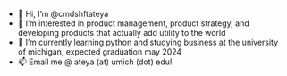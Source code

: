 - 👋 Hi, I’m @cmdshftateya
- 👀 I’m interested in product management, product strategy, and developing products that actually add utility to the world
- 🌱 I’m currently learning python and studying business at the university of michigan, expected graduation may 2024
- 📫 Email me @ ateya (at) umich (dot) edu!

<!---
cmdshftateya/cmdshftateya is a ✨ special ✨ repository because its `README.md` (this file) appears on your GitHub profile.
You can click the Preview link to take a look at your changes.
--->
